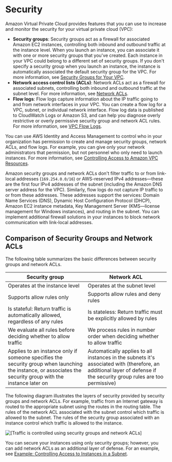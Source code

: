 # Security<a name="VPC_Security"></a>

Amazon Virtual Private Cloud provides features that you can use to increase and monitor the security for your virtual private cloud \(VPC\):
+ **Security groups**: Security groups act as a firewall for associated Amazon EC2 instances, controlling both inbound and outbound traffic at the instance level\. When you launch an instance, you can associate it with one or more security groups that you've created\. Each instance in your VPC could belong to a different set of security groups\. If you don't specify a security group when you launch an instance, the instance is automatically associated the default security group for the VPC\. For more information, see [Security Groups for Your VPC](VPC_SecurityGroups.md)\.
+ **Network access control lists \(ACLs\)**: Network ACLs act as a firewall for associated subnets, controlling both inbound and outbound traffic at the subnet level\. For more information, see [Network ACLs](vpc-network-acls.md)\.
+ **Flow logs**: Flow logs capture information about the IP traffic going to and from network interfaces in your VPC\. You can create a flow log for a VPC, subnet, or individual network interface\. Flow log data is published to CloudWatch Logs or Amazon S3, and can help you diagnose overly restrictive or overly permissive security group and network ACL rules\. For more information, see [VPC Flow Logs](flow-logs.md)\.

You can use AWS Identity and Access Management to control who in your organization has permission to create and manage security groups, network ACLs, and flow logs\. For example, you can give only your network administrators that permission, but not personnel who only need to launch instances\. For more information, see [Controlling Access to Amazon VPC Resources](VPC_IAM.md)\.

Amazon security groups and network ACLs don't filter traffic to or from link\-local addresses \(`169.254.0.0/16`\) or AWS\-reserved IPv4 addresses—these are the first four IPv4 addresses of the subnet \(including the Amazon DNS server address for the VPC\)\. Similarly, flow logs do not capture IP traffic to or from these addresses\. These addresses support the services: Domain Name Services \(DNS\), Dynamic Host Configuration Protocol \(DHCP\), Amazon EC2 instance metadata, Key Management Server \(KMS—license management for Windows instances\), and routing in the subnet\. You can implement additional firewall solutions in your instances to block network communication with link\-local addresses\.

## Comparison of Security Groups and Network ACLs<a name="VPC_Security_Comparison"></a>

The following table summarizes the basic differences between security groups and network ACLs\.


| Security group | Network ACL | 
| --- | --- | 
|  Operates at the instance level  |  Operates at the subnet level  | 
|  Supports allow rules only  |  Supports allow rules and deny rules  | 
|  Is stateful: Return traffic is automatically allowed, regardless of any rules  |  Is stateless: Return traffic must be explicitly allowed by rules  | 
|  We evaluate all rules before deciding whether to allow traffic  |  We process rules in number order when deciding whether to allow traffic  | 
|  Applies to an instance only if someone specifies the security group when launching the instance, or associates the security group with the instance later on  |  Automatically applies to all instances in the subnets it's associated with \(therefore, an additional layer of defense if the security group rules are too permissive\)  | 

The following diagram illustrates the layers of security provided by security groups and network ACLs\. For example, traffic from an Internet gateway is routed to the appropriate subnet using the routes in the routing table\. The rules of the network ACL associated with the subnet control which traffic is allowed to the subnet\. The rules of the security group associated with an instance control which traffic is allowed to the instance\.

![\[Traffic is controlled using security groups and network ACLs\]](http://docs.aws.amazon.com/vpc/latest/userguide/images/security-diagram.png)

You can secure your instances using only security groups; however, you can add network ACLs as an additional layer of defense\. For an example, see [Example: Controlling Access to Instances in a Subnet](vpc-network-acls.md#nacl-examples)\.